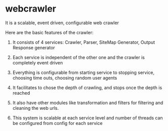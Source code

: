 # webcrawler
It is a scalable, event driven, configurable web crawler

Here are the basic features of the crawler:
1. It consists of 4 services: Crawler, Parser, SiteMap Generator, Output Response generator
2. Each service is independent of the other one and the crawler is completely event driven
3. Everything is configurable from starting service to stopping service, choosing time outs, choosing random user agents

4. It facilitates to chose the depth of crawling, and stops once the depth is reached

5. It also have other modules like transformation and filters for filtering and cleaning the web urls.

 6. This system is scalable at each service level and number of threads can be configured from config for each service
